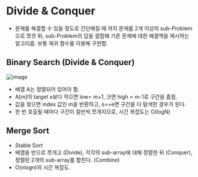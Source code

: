 # Divide & Conquer

- 문제를 해결할 수 있을 정도로 간단해질 때 까지 문제를 2개 이상의 sub-Problem으로 쪼갠 뒤, sub-Problem의 답을 결합해 기존 문제에 대한 해결책을 제시하는 알고리즘. 보통 재귀 함수를 이용해 구현함.  

## Binary Search (Divide & Conquer)  

![image](https://user-images.githubusercontent.com/32921115/107459425-85916a00-6b99-11eb-9bf5-aee8ae6dc120.png)

- 배열 A는 정렬되어 있어야 함.  
- A[m]이 target x보다 작으면 low= m+1, 크면 high = m-1로 구간을 좁힘.  
- 값을 찾으면 index 값인 m을 반환하고, s==e면 구간을 다 탐색한 경우가 된다.  
- 한 번 호출될 때마다 구간이 절반씩 쪼개지므로, 시간 복잡도는 O(logN)  

## Merge Sort  

- Stable Sort  
- 배열을 반으로 쪼개고 (Divide), 각각의 sub-array에 대해 정렬한 뒤 (Conquer), 정렬된 2개의 sub-array를 합친다. (Combine)  
- O(nlogn)의 시간 복잡도.  
